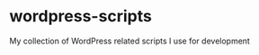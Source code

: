 wordpress-scripts
=================

My collection of WordPress related scripts I use for development